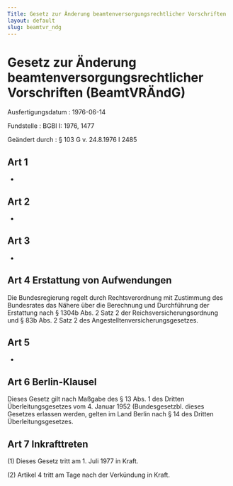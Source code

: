 ```yaml
---
Title: Gesetz zur Änderung beamtenversorgungsrechtlicher Vorschriften
layout: default
slug: beamtvr_ndg
---
```


# Gesetz zur Änderung beamtenversorgungsrechtlicher Vorschriften (BeamtVRÄndG)

Ausfertigungsdatum
:   1976-06-14

Fundstelle
:   BGBl I: 1976, 1477

Geändert durch
:   § 103 G v. 24.8.1976 I 2485


## Art 1

-


## Art 2

-


## Art 3

-


## Art 4 Erstattung von Aufwendungen

Die Bundesregierung regelt durch Rechtsverordnung mit Zustimmung des
Bundesrates das Nähere über die Berechnung und Durchführung der
Erstattung nach § 1304b Abs. 2 Satz 2 der Reichsversicherungsordnung
und § 83b Abs. 2 Satz 2 des Angestelltenversicherungsgesetzes.


## Art 5

-


## Art 6 Berlin-Klausel

Dieses Gesetz gilt nach Maßgabe des § 13 Abs. 1 des Dritten
Überleitungsgesetzes vom 4. Januar 1952 (Bundesgesetzbl. dieses
Gesetzes erlassen werden, gelten im Land Berlin nach § 14 des Dritten
Überleitungsgesetzes.


## Art 7 Inkrafttreten

(1) Dieses Gesetz tritt am 1. Juli 1977 in Kraft.

(2) Artikel 4 tritt am Tage nach der Verkündung in Kraft.

